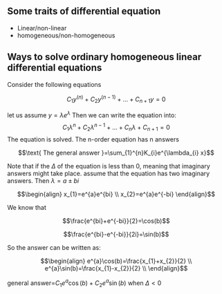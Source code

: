 
## Some traits of differential equation
- Linear/non-linear
- homogeneous/non-homogeneous
## Ways to solve ordinary homogeneous linear differential equations
Consider the following equations

$$C_{1}y^{(n)}+C_{2}y^{(n-1)}+\dots+C_{n+1}y=0$$


let us assume $y=\lambda e^{\lambda}$
Then we can write the equation into:
$$C_{1}\lambda^{n}+C_{2}\lambda^{n-1}+\dots+C_{n}\lambda+C_{n+1}=0$$
The equation is solved.
The n-order equation has n answers

$$\text{ The general answer }=\sum_{1}^{n}K_{i}e^{\lambda_{i} x}$$

Note that if the $\Delta$ of the equation is less than 0, meaning that imaginary answers might take place.
assume that the equation has two imaginary answers.
Then $\lambda=a\pm bi$

$$\begin{align}
x_{1}=e^{a}e^{bi} \\
x_{2}=e^{a}e^{-bi}
\end{align}$$

We know that

$$\frac{e^{bi}+e^{-bi}}{2}=\cos(b)$$


$$\frac{e^{bi}-e^{-bi}}{2i}=\sin(b)$$


So the answer can be written as:

$$\begin{align}
e^{a}\cos(b)=\frac{x_{1}+x_{2}}{2} \\
e^{a}\sin(b)=\frac{x_{1}-x_{2}}{2} \\
\end{align}$$

general answer=$C_{1}e^{a}\cos(b)+C_{2}e^{a}\sin(b)$ when $\Delta<0$




